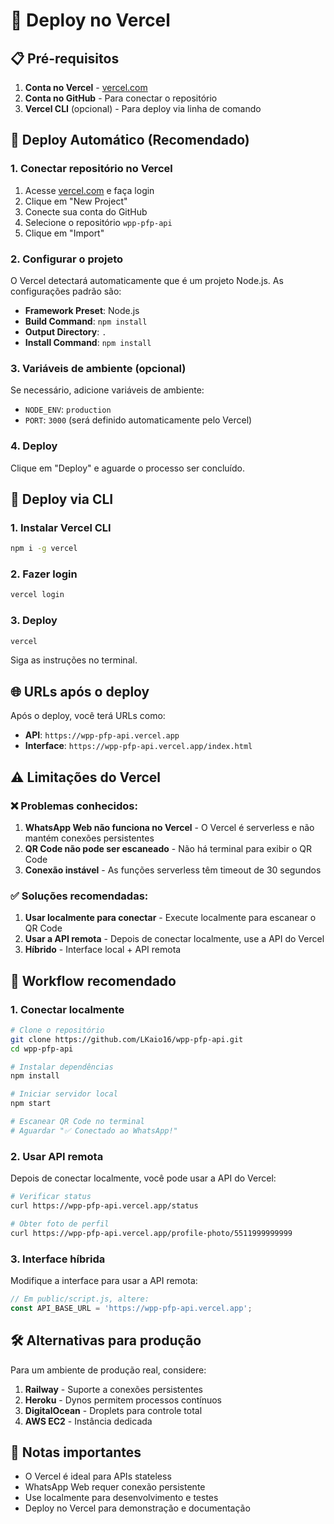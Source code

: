 # 🚀 Deploy no Vercel

## 📋 Pré-requisitos

1. **Conta no Vercel** - [vercel.com](https://vercel.com)
2. **Conta no GitHub** - Para conectar o repositório
3. **Vercel CLI** (opcional) - Para deploy via linha de comando

## 🔧 Deploy Automático (Recomendado)

### 1. Conectar repositório no Vercel

1. Acesse [vercel.com](https://vercel.com) e faça login
2. Clique em "New Project"
3. Conecte sua conta do GitHub
4. Selecione o repositório `wpp-pfp-api`
5. Clique em "Import"

### 2. Configurar o projeto

O Vercel detectará automaticamente que é um projeto Node.js. As configurações padrão são:

- **Framework Preset**: Node.js
- **Build Command**: `npm install`
- **Output Directory**: `.`
- **Install Command**: `npm install`

### 3. Variáveis de ambiente (opcional)

Se necessário, adicione variáveis de ambiente:

- `NODE_ENV`: `production`
- `PORT`: `3000` (será definido automaticamente pelo Vercel)

### 4. Deploy

Clique em "Deploy" e aguarde o processo ser concluído.

## 🔧 Deploy via CLI

### 1. Instalar Vercel CLI

```bash
npm i -g vercel
```

### 2. Fazer login

```bash
vercel login
```

### 3. Deploy

```bash
vercel
```

Siga as instruções no terminal.

## 🌐 URLs após o deploy

Após o deploy, você terá URLs como:

- **API**: `https://wpp-pfp-api.vercel.app`
- **Interface**: `https://wpp-pfp-api.vercel.app/index.html`

## ⚠️ Limitações do Vercel

### ❌ Problemas conhecidos:

1. **WhatsApp Web não funciona no Vercel** - O Vercel é serverless e não mantém conexões persistentes
2. **QR Code não pode ser escaneado** - Não há terminal para exibir o QR Code
3. **Conexão instável** - As funções serverless têm timeout de 30 segundos

### ✅ Soluções recomendadas:

1. **Usar localmente para conectar** - Execute localmente para escanear o QR Code
2. **Usar a API remota** - Depois de conectar localmente, use a API do Vercel
3. **Híbrido** - Interface local + API remota

## 🔄 Workflow recomendado

### 1. Conectar localmente

```bash
# Clone o repositório
git clone https://github.com/LKaio16/wpp-pfp-api.git
cd wpp-pfp-api

# Instalar dependências
npm install

# Iniciar servidor local
npm start

# Escanear QR Code no terminal
# Aguardar "✅ Conectado ao WhatsApp!"
```

### 2. Usar API remota

Depois de conectar localmente, você pode usar a API do Vercel:

```bash
# Verificar status
curl https://wpp-pfp-api.vercel.app/status

# Obter foto de perfil
curl https://wpp-pfp-api.vercel.app/profile-photo/5511999999999
```

### 3. Interface híbrida

Modifique a interface para usar a API remota:

```javascript
// Em public/script.js, altere:
const API_BASE_URL = 'https://wpp-pfp-api.vercel.app';
```

## 🛠️ Alternativas para produção

Para um ambiente de produção real, considere:

1. **Railway** - Suporte a conexões persistentes
2. **Heroku** - Dynos permitem processos contínuos
3. **DigitalOcean** - Droplets para controle total
4. **AWS EC2** - Instância dedicada

## 📝 Notas importantes

- O Vercel é ideal para APIs stateless
- WhatsApp Web requer conexão persistente
- Use localmente para desenvolvimento e testes
- Deploy no Vercel para demonstração e documentação 